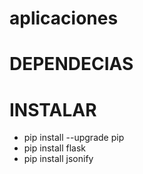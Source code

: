 # aplicaciones


# DEPENDECIAS 

# INSTALAR

- pip install --upgrade pip
- pip install flask
- pip install jsonify
